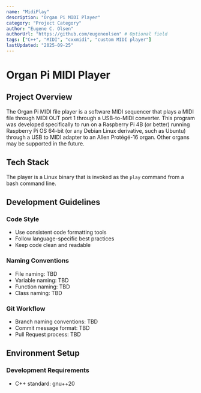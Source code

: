 ```yaml
---
name: "MidiPlay"
description: "Organ Pi MIDI Player"
category: "Project Category"
author: "Eugene C. Olsen"
authorUrl: "https://github.com/eugeneolsen" # Optional field
tags: ["C++", "MIDI", "cxxmidi", "custom MIDI player"]
lastUpdated: "2025-09-25"
---
```


# Organ Pi MIDI Player

## Project Overview

The Organ Pi MIDI file player is a software MIDI sequencer that plays a MIDI file through MIDI OUT port 1 through a USB-to-MIDI converter.  This program was developed specifically to run on a Raspberry Pi 4B (or better) running Raspberry Pi OS 64-bit (or any Debian Linux derivative, such as Ubuntu) through a USB to MIDI adapter to an Allen Protégé-16 organ.  Other organs may be supported in the future.

## Tech Stack

The player is a Linux binary that is invoked as the `play` command from a bash command line.

## Development Guidelines

### Code Style

- Use consistent code formatting tools
- Follow language-specific best practices
- Keep code clean and readable

### Naming Conventions

- File naming: TBD
- Variable naming: TBD
- Function naming: TBD
- Class naming: TBD

### Git Workflow

- Branch naming conventions: TBD
- Commit message format: TBD
- Pull Request process: TBD

## Environment Setup

### Development Requirements

- C++ standard: gnu++20
